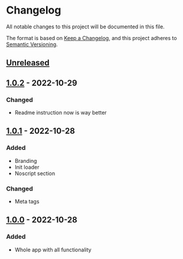 # Changelog
All notable changes to this project will be documented in this file.

The format is based on [Keep a Changelog](https://keepachangelog.com/en/1.0.0/),
and this project adheres to [Semantic Versioning](https://semver.org/spec/v2.0.0.html).

## [Unreleased]

## [1.0.2] - 2022-10-29
### Changed
- Readme instruction now is way better

## [1.0.1] - 2022-10-28
### Added
- Branding
- Init loader
- Noscript section

### Changed
- Meta tags

## [1.0.0] - 2022-10-28
### Added
- Whole app with all functionality


[Unreleased]: https://github.com/SegmentationFaultEnjoyer/usof/compare/v1.0.1...main
[1.0.2]: https://github.com/SegmentationFaultEnjoyer/usof/tree/v1.0.2
[1.0.1]: https://github.com/SegmentationFaultEnjoyer/usof/tree/v1.0.1
[1.0.0]: https://github.com/SegmentationFaultEnjoyer/usof/tree/v1.0.0